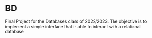 # BD

Final Project for the Databases class of 2022/2023. The objective is to implement a simple interface that is able to interact with a relational database
